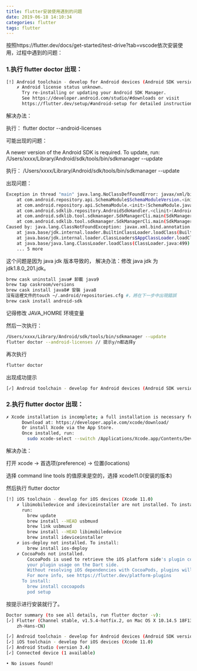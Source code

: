 ```yaml
---
title: flutter安装使用遇到的问题
date: 2019-06-18 14:10:34
categories: flutter
tags: flutter
---
```


按照https://flutter.dev/docs/get-started/test-drive?tab=vscode依次安装使用，过程中遇到的问题：

### 1.执行 flutter doctor 出现：

```bash
[!] Android toolchain - develop for Android devices (Android SDK version 29.0.0)
    ✗ Android license status unknown.
      Try re-installing or updating your Android SDK Manager.
      See https://developer.android.com/studio/#downloads or visit
      https://flutter.dev/setup/#android-setup for detailed instructions.
```

解决办法：

执行： flutter doctor --android-licenses

可能出现的问题：

A newer version of the Android SDK is required. To update, run:
/Users/xxxx/Library/Android/sdk/tools/bin/sdkmanager --update

执行：
/Users/xxxx/Library/Android/sdk/tools/bin/sdkmanager --update

出现问题：

```bash
Exception in thread "main" java.lang.NoClassDefFoundError: javax/xml/bind/annotation/XmlSchema
	at com.android.repository.api.SchemaModule$SchemaModuleVersion.<init>(SchemaModule.java:156)
	at com.android.repository.api.SchemaModule.<init>(SchemaModule.java:75)
	at com.android.sdklib.repository.AndroidSdkHandler.<clinit>(AndroidSdkHandler.java:81)
	at com.android.sdklib.tool.sdkmanager.SdkManagerCli.main(SdkManagerCli.java:73)
	at com.android.sdklib.tool.sdkmanager.SdkManagerCli.main(SdkManagerCli.java:48)
Caused by: java.lang.ClassNotFoundException: javax.xml.bind.annotation.XmlSchema
	at java.base/jdk.internal.loader.BuiltinClassLoader.loadClass(BuiltinClassLoader.java:582)
	at java.base/jdk.internal.loader.ClassLoaders$AppClassLoader.loadClass(ClassLoaders.java:190)
	at java.base/java.lang.ClassLoader.loadClass(ClassLoader.java:499)
	... 5 more
```

这个问题是因为 java jdk 版本导致的，
解决办法：修改 java jdk 为 jdk1.8.0_201.jdk。

```bash
brew cask uninstall java# 卸載 java9
brew tap caskroom/versions
brew cask install java8# 安裝 java8
沒有這裡文件的touch ~/.android/repositories.cfg #，將在下一步中出現錯誤
brew cask install android-sdk
```

记得修改 JAVA_HOMRE 环境变量

然后一次执行：

```bash
/Users/xxxx/Library/Android/sdk/tools/bin/sdkmanager --update
flutter doctor --android-licenses // 提示y/n都选择y
```

再次执行

```bash
flutter doctor
```

出现成功提示

```bash
[✓] Android toolchain - develop for Android devices (Android SDK version 29.0.0)
```

### 2.执行 flutter doctor 出现：

```bash
✗ Xcode installation is incomplete; a full installation is necessary for iOS development.
      Download at: https://developer.apple.com/xcode/download/
      Or install Xcode via the App Store.
      Once installed, run:
        sudo xcode-select --switch /Applications/Xcode.app/Contents/Developer
```

解决办法：

打开 xcode -> 首选项(preference) -> 位置(locations)

选择 command line tools 的值原来是空的，选择 xcode11.0(安装的版本)

然后执行 flutter doctor

```bash
[!] iOS toolchain - develop for iOS devices (Xcode 11.0)
    ✗ libimobiledevice and ideviceinstaller are not installed. To install with Brew,
      run:
        brew update
        brew install --HEAD usbmuxd
        brew link usbmuxd
        brew install --HEAD libimobiledevice
        brew install ideviceinstaller
    ✗ ios-deploy not installed. To install:
        brew install ios-deploy
    ✗ CocoaPods not installed.
        CocoaPods is used to retrieve the iOS platform side's plugin code that responds to
        your plugin usage on the Dart side.
        Without resolving iOS dependencies with CocoaPods, plugins will not work on iOS.
        For more info, see https://flutter.dev/platform-plugins
      To install:
        brew install cocoapods
        pod setup

```

按提示进行安装就行了。

```bash
Doctor summary (to see all details, run flutter doctor -v):
[✓] Flutter (Channel stable, v1.5.4-hotfix.2, on Mac OS X 10.14.5 18F132, locale
    zh-Hans-CN)

[✓] Android toolchain - develop for Android devices (Android SDK version 29.0.0)
[✓] iOS toolchain - develop for iOS devices (Xcode 11.0)
[✓] Android Studio (version 3.4)
[✓] Connected device (1 available)

• No issues found!
```
